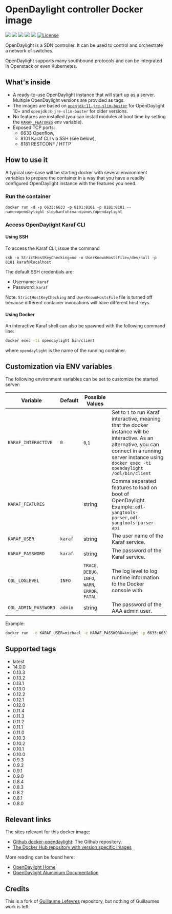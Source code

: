 # OpenDaylight controller Docker image

[![](https://img.shields.io/docker/pulls/stephanfuhrmannionos/opendaylight?style=plastic)](https://hub.docker.com/r/stephanfuhrmannionos/opendaylight)
[![](https://img.shields.io/docker/image-size/stephanfuhrmannionos/opendaylight/latest?style=plastic)](https://hub.docker.com/r/stephanfuhrmannionos/opendaylight)
[![](https://img.shields.io/microbadger/layers/stephanfuhrmannionos/opendaylight?style=plastic)](https://hub.docker.com/r/stephanfuhrmannionos/opendaylight)
[![](https://img.shields.io/docker/cloud/automated/stephanfuhrmannionos/opendaylight?style=plastic)](https://hub.docker.com/r/stephanfuhrmannionos/opendaylight)
[![](https://img.shields.io/docker/cloud/build/stephanfuhrmannionos/opendaylight?style=plastic)](https://hub.docker.com/r/stephanfuhrmannionos/opendaylight)
[![License](https://img.shields.io/badge/License-Apache%202.0-blue.svg)](https://opensource.org/licenses/Apache-2.0)

OpenDaylight is a SDN controller. It can be used to control and orchestrate a network of switches.

OpenDaylight supports many southbound protocols and can be integrated in Openstack or even Kubernetes.

## What's inside

- A ready-to-use OpenDaylight instance that will start up as a server. Multiple OpenDaylight versions are provided as tags.
- The images are based on [`openjdk:11-jre-slim-buster`](https://hub.docker.com/_/openjdk) for OpenDaylight 10+ and `openjdk:8-jre-slim-buster` for older versions.
- No features are installed (you can install modules at boot time by setting the [`KARAF_FEATURES`](#customization-via-env-variables) env variable).
- Exposed TCP ports:
  - 6633 Openflow,
  - 8101 Karaf CLI via SSH (see below),
  - 8181 RESTCONF / HTTP

## How to use it

A typical use-case will be starting docker with several environment variables to prepare the container in a way that you have a readily
configured OpenDaylight instance with the features you need.

### Run the container

`docker run -d -p 6633:6633 -p 8101:8101 -p 8181:8181 --name=opendaylight stephanfuhrmannionos/opendaylight`

### Access OpenDaylight Karaf CLI

#### Using SSH

To access the Karaf CLI, issue the command

`ssh -o StrictHostKeyChecking=no -o UserKnownHostsFile=/dev/null -p 8101 karaf@localhost`

The default SSH credentials are:

- Username: `karaf`
- Password: `karaf`

Note: `StrictHostKeyChecking` and `UserKnownHostsFile` file is turned off because different container invocations will have different host keys.

#### Using Docker

An interactive Karaf shell can also be spawned with the following command line:

```bash
docker exec -ti opendaylight bin/client
```

where `opendaylight` is the name of the running container.

## Customization via ENV variables

The following environment variables can be set to customize the started
server:

| Variable                | Default   |  Possible Values |   |
|-------------------------|-----------|------------------|---|
| `KARAF_INTERACTIVE`     | `0`       | `0`,`1`              | Set to `1` to run Karaf interactive, meaning that the docker instance will be interactive. As an alternative, you can connect in a running server instance using `docker exec -ti opendaylight /odl/bin/client`  |
| `KARAF_FEATURES`        |           | string           | Comma separated features to load on boot of OpenDaylight. Example: `odl-yangtools-parser,odl-yangtools-parser-api` |
| `KARAF_USER`            | `karaf`   | string           | The user name of the Karaf service.  |
| `KARAF_PASSWORD`        | `karaf`   | string           | The password of the Karaf service.  |
| `ODL_LOGLEVEL`          | `INFO`    | `TRACE`, `DEBUG`, `INFO`, `WARN`, `ERROR`, `FATAL` |  The log level to log runtime information to the Docker console with.  |
| `ODL_ADMIN_PASSWORD`    | `admin`   | string           |  The password of the AAA admin user.  |

Example:

```bash
docker run  -e KARAF_USER=michael -e KARAF_PASSWORD=knight -p 6633:6633 -p 8101:8101 -p 8181:8181 --name=opendaylight stephanfuhrmannionos/opendaylight:latest
```

## Supported tags

- latest
- 14.0.0
- 0.13.3
- 0.13.2
- 0.13.1
- 0.13.0
- 0.12.2
- 0.12.1
- 0.12.0
- 0.11.4
- 0.11.3
- 0.11.2
- 0.11.1
- 0.11.0
- 0.10.3
- 0.10.2
- 0.10.1
- 0.10.0
- 0.9.3
- 0.9.2
- 0.9.1
- 0.9.0
- 0.8.4
- 0.8.3
- 0.8.2
- 0.8.1
- 0.8.0

## Relevant links

The sites relevant for this docker image:

- [Github docker-opendaylight](https://github.com/sfuhrm/docker-opendaylight): The Github repository.
- [The Docker Hub repository with version specific images](https://hub.docker.com/r/sfuhrm/opendaylight)

More reading can be found here:

- [OpenDaylight Home](https://www.opendaylight.org/)
- [OpenDaylight Aluminium Documentation](https://docs.opendaylight.org/en/stable-aluminium/)

## Credits

This is a fork of [Guillaume Lefevres](https://github.com/guillaumelfv/docker-opendaylight)
repository, but nothing of Guillaumes work is left.
